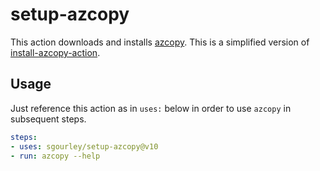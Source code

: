 
# setup-azcopy

This action downloads and installs [azcopy](https://docs.microsoft.com/en-us/azure/storage/common/storage-ref-azcopy). This is a simplified version of [install-azcopy-action](https://github.com/kheiakiyama/install-azcopy-action).

## Usage

Just reference this action as in `uses:` below in order to use `azcopy` in subsequent steps.

```yaml
steps:
- uses: sgourley/setup-azcopy@v10
- run: azcopy --help
```
